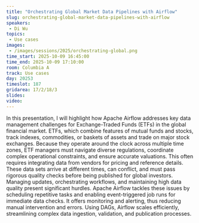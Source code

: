 ```yaml
---
title: "Orchestrating Global Market Data Pipelines with Airflow"
slug: orchestrating-global-market-data-pipelines-with-airflow
speakers:
 - Di Wu
topics:
 - Use cases
images:
 - /images/sessions/2025/orchestrating-global.png
time_start: 2025-10-09 16:45:00
time_end: 2025-10-09 17:10:00
room: Columbia A
track: Use cases
day: 20253
timeslot: 187
gridarea: 17/2/18/3
slides:
video:
---
```


In this presentation, I will highlight how Apache Airflow addresses key data management challenges for Exchange-Traded Funds (ETFs) in the global financial market. ETFs, which combine features of mutual funds and stocks, track indexes, commodities, or baskets of assets and trade on major stock exchanges. Because they operate around the clock across multiple time zones, ETF managers must navigate diverse regulations, coordinate complex operational constraints, and ensure accurate valuations. This often requires integrating data from vendors for pricing and reference details. These data sets arrive at different times, can conflict, and must pass rigorous quality checks before being published for global investors. Managing updates, orchestrating workflows, and maintaining high data quality present significant hurdles. Apache Airflow tackles these issues by scheduling repetitive tasks and enabling event-triggered job runs for immediate data checks. It offers monitoring and alerting, thus reducing manual intervention and errors. Using DAGs, Airflow scales efficiently, streamlining complex data ingestion, validation, and publication processes.